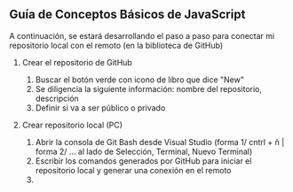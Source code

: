 ## Guía de Conceptos Básicos de JavaScript

A continuación, se estará desarrollando el paso a paso para conectar mi repositorio local con el remoto (en la biblioteca de GitHub)

1. Crear el repositorio de GitHub
    1. Buscar el botón verde con icono de libro que dice "New"
    2. Se diligencia la siguiente información: nombre del repositorio, descripción
    3. Definir si va a ser público o privado

2. Crear repositorio local (PC)
    1. Abrir la consola de Git Bash desde Visual Studio (forma 1/ cntrl + ñ | forma 2/ ... al lado de Selección, Terminal, Nuevo Terminal)
    2. Escribir los comandos generados por GitHub para iniciar el repositorio local y generar una conexión en el remoto
    3. 



